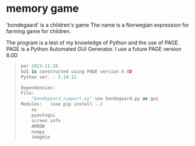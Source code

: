 # memory game

'bondegaard' is a children's game
The name is a Norwegian expression for farming game for children.



The program is a test of my knowledge of Python and the use of PAGE.
PAGE is a Python Automated GUI Generator. 
I use a future PAGE version 8.0D




> ```python
> per 2023-11-28
> GUI is constructed using PAGE version 8.0D
> Python ver. : 3.10.12
> 
> Dependencies:
> File: 
>     "bondegaard_support.py" use bondegaard.py as gui
> Modules:   (use pip install ..)
>     os
>     pyautogui
>     screen info
>     ARROW
>     numpy
>     imageio
> ```


